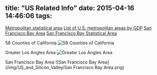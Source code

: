 title: "US Related Info"
date: 2015-04-16 14:46:06
tags:
---

[Metropolitan statistical area](http://en.wikipedia.org/wiki/Metropolitan_statistical_area)
[List of U.S. metropolitan areas by GDP](http://en.wikipedia.org/wiki/List_of_U.S._metropolitan_areas_by_GDP)
[San Francisco Bay Area](http://en.wikipedia.org/wiki/San_Francisco_Bay_Area)
[San Francisco Bay Statistical Area](http://en.wikipedia.org/wiki/San_Jose-San_Francisco-Oakland,_CA_Combined_Statistical_Area)

58 Counties of California
![58 Counties of California](/img/US_and_Silicon_Valley/California_map_showing_counties.png)

Greater Los Angles Area
![Greater Los Angles Area](/img/US_and_Silicon_Valley/GreaterLAmap.png)

San Francisco Bay Area
![San Francisco Bay Area](/img/US_and_Silicon_Valley/San Francisco Bay Area.png)
